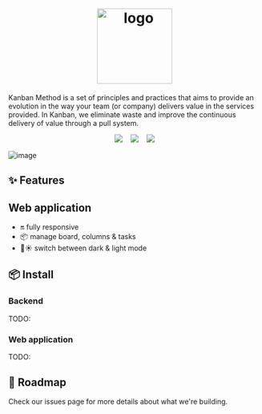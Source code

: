 
<h1 align="center" width="150">
  <img src="https://user-images.githubusercontent.com/49209628/229127418-a3e1764a-5999-4c6e-af16-cff78e4e7054.png" alt="logo" width="150" />
</h1>

<p>
  Kanban Method is a set of principles and practices that aims to provide an evolution in the way your team (or company) delivers value in the services provided. 
  In Kanban, we eliminate waste and improve the continuous delivery of value through a pull system.
</p>

<p align="center">
<img src="https://img.shields.io/github/last-commit/censuradho/kanban?style=for-the-badge"/>&nbsp;&nbsp;&nbsp;
<img src="https://img.shields.io/github/repo-size/censuradho/kanban?style=for-the-badge"/>&nbsp;&nbsp;&nbsp;
<img src="https://img.shields.io/github/languages/count/censuradho/kanban?style=for-the-badge"/>
</p>

![image](https://user-images.githubusercontent.com/49209628/229129552-d60df770-39a3-45d4-a636-ad600e7008e4.png)

## ✨ Features

## Web application

- 🔛 fully responsive
- 📦 manage board, columns & tasks
- 🌙☀️ switch between dark & light mode


## 📦 Install

### Backend
TODO:

### Web application
TODO:

## 💫 Roadmap

Check our issues page for more details about what we're building.
